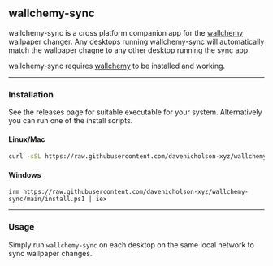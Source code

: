 <h2>wallchemy-sync</h2>

wallchemy-sync is a cross platform companion app for the [wallchemy](https://github.com/davenicholson-xyz/wallchemy) wallpaper changer. Any desktops running wallchemy-sync will automatically match the wallpaper chagne to any other desktop running the sync app.

wallchemy-sync requires [wallchemy](https://github.com/davenicholson-xyz/wallchemy) to be installed and working. 

---

### Installation

See the releases page for suitable executable for your system. Alternatively you can run one of the install scripts.


#### Linux/Mac


```sh
curl -sSL https://raw.githubusercontent.com/davenicholson-xyz/wallchemy-sync/main/install.sh | bash
```

#### Windows

```
irm https://raw.githubusercontent.com/davenicholson-xyz/wallchemy-sync/main/install.ps1 | iex
```

---

### Usage

Simply run `wallchemy-sync` on each desktop on the same local network to sync wallpaper changes. 
